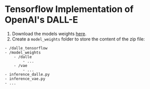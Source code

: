 # Tensorflow Implementation of OpenAI's DALL-E

1. Download the models weights [here](https://drive.google.com/file/d/1U3GEbfWvDdPdEH64C9Rkyp9J3MH9b496/view?usp=sharing).
2. Create a `model_weights` folder to store the content of the zip file:
```
- /dalle_tensorflow
- /model_weights
    - /dalle
        - ...
    - /vae
        - ...
- inference_dalle.py
- inference_vae.py
- ...
```
